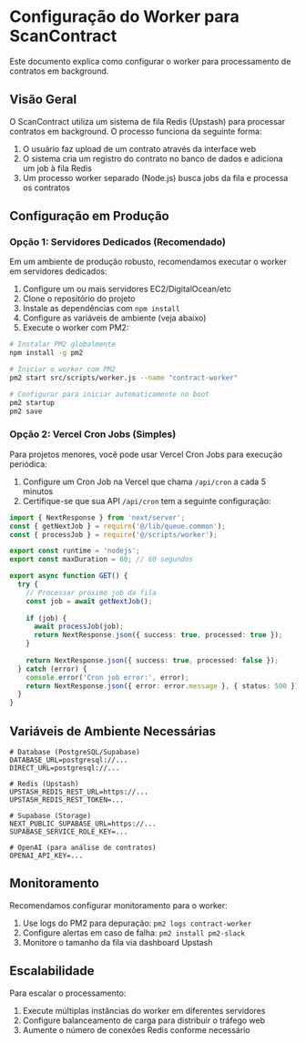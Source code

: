 # Configuração do Worker para ScanContract

Este documento explica como configurar o worker para processamento de contratos em background.

## Visão Geral

O ScanContract utiliza um sistema de fila Redis (Upstash) para processar contratos em background. O processo funciona da seguinte forma:

1. O usuário faz upload de um contrato através da interface web
2. O sistema cria um registro do contrato no banco de dados e adiciona um job à fila Redis
3. Um processo worker separado (Node.js) busca jobs da fila e processa os contratos

## Configuração em Produção

### Opção 1: Servidores Dedicados (Recomendado)

Em um ambiente de produção robusto, recomendamos executar o worker em servidores dedicados:

1. Configure um ou mais servidores EC2/DigitalOcean/etc
2. Clone o repositório do projeto
3. Instale as dependências com `npm install`
4. Configure as variáveis de ambiente (veja abaixo)
5. Execute o worker com PM2:

```bash
# Instalar PM2 globalmente
npm install -g pm2

# Iniciar o worker com PM2
pm2 start src/scripts/worker.js --name "contract-worker"

# Configurar para iniciar automaticamente no boot
pm2 startup
pm2 save
```

### Opção 2: Vercel Cron Jobs (Simples)

Para projetos menores, você pode usar Vercel Cron Jobs para execução periódica:

1. Configure um Cron Job na Vercel que chama `/api/cron` a cada 5 minutos
2. Certifique-se que sua API `/api/cron` tem a seguinte configuração:

```typescript
import { NextResponse } from 'next/server';
const { getNextJob } = require('@/lib/queue.common');
const { processJob } = require('@/scripts/worker');

export const runtime = 'nodejs';
export const maxDuration = 60; // 60 segundos

export async function GET() {
  try {
    // Processar próximo job da fila
    const job = await getNextJob();
    
    if (job) {
      await processJob(job);
      return NextResponse.json({ success: true, processed: true });
    }
    
    return NextResponse.json({ success: true, processed: false });
  } catch (error) {
    console.error('Cron job error:', error);
    return NextResponse.json({ error: error.message }, { status: 500 });
  }
}
```

## Variáveis de Ambiente Necessárias

```
# Database (PostgreSQL/Supabase)
DATABASE_URL=postgresql://...
DIRECT_URL=postgresql://...

# Redis (Upstash)
UPSTASH_REDIS_REST_URL=https://...
UPSTASH_REDIS_REST_TOKEN=...

# Supabase (Storage)
NEXT_PUBLIC_SUPABASE_URL=https://...
SUPABASE_SERVICE_ROLE_KEY=...

# OpenAI (para análise de contratos)
OPENAI_API_KEY=...
```

## Monitoramento

Recomendamos configurar monitoramento para o worker:

1. Use logs do PM2 para depuração: `pm2 logs contract-worker`
2. Configure alertas em caso de falha: `pm2 install pm2-slack`
3. Monitore o tamanho da fila via dashboard Upstash

## Escalabilidade

Para escalar o processamento:

1. Execute múltiplas instâncias do worker em diferentes servidores
2. Configure balanceamento de carga para distribuir o tráfego web
3. Aumente o número de conexões Redis conforme necessário 